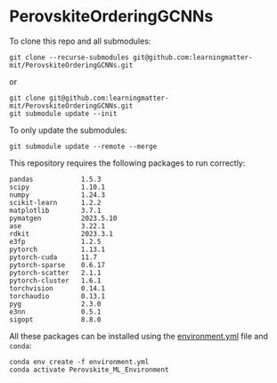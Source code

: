 # PerovskiteOrderingGCNNs

To clone this repo and all submodules:
```
git clone --recurse-submodules git@github.com:learningmatter-mit/PerovskiteOrderingGCNNs.git
```
or
```
git clone git@github.com:learningmatter-mit/PerovskiteOrderingGCNNs.git
git submodule update --init
```

To only update the submodules:
```
git submodule update --remote --merge
```

This repository requires the following packages to run correctly:
```
pandas            1.5.3
scipy             1.10.1
numpy             1.24.3
scikit-learn      1.2.2
matplotlib        3.7.1
pymatgen          2023.5.10
ase               3.22.1
rdkit             2023.3.1
e3fp              1.2.5
pytorch           1.13.1
pytorch-cuda      11.7
pytorch-sparse    0.6.17
pytorch-scatter   2.1.1
pytorch-cluster   1.6.1
torchvision       0.14.1
torchaudio        0.13.1
pyg               2.3.0
e3nn              0.5.1
sigopt            8.8.0
```

All these packages can be installed using the [environment.yml](environment.yml) file and `conda`:
```
conda env create -f environment.yml
conda activate Perovskite_ML_Environment
```
